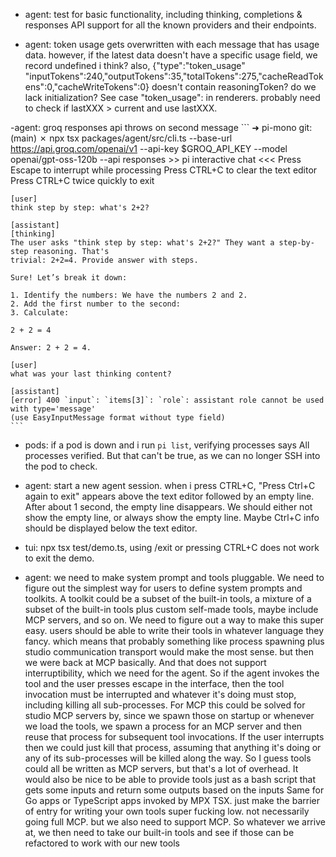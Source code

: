 - agent: test for basic functionality, including thinking, completions & responses API support for all the known providers and their endpoints.

- agent: token usage gets overwritten with each message that has usage data. however, if the latest data doesn't have a specific usage field, we record undefined i think? also,   {"type":"token_usage" "inputTokens":240,"outputTokens":35,"totalTokens":275,"cacheReadTokens":0,"cacheWriteTokens":0} doesn't contain reasoningToken? do we lack initialization? See case "token_usage": in renderers. probably need to check if lastXXX > current and use lastXXX.

-agent: groq responses api throws on second message
    ```
    ➜  pi-mono git:(main) ✗ npx tsx packages/agent/src/cli.ts --base-url https://api.groq.com/openai/v1 --api-key $GROQ_API_KEY --model openai/gpt-oss-120b --api responses
    >> pi interactive chat <<<
    Press Escape to interrupt while processing
    Press CTRL+C to clear the text editor
    Press CTRL+C twice quickly to exit

    [user]
    think step by step: what's 2+2?

    [assistant]
    [thinking]
    The user asks "think step by step: what's 2+2?" They want a step-by-step reasoning. That's
    trivial: 2+2=4. Provide answer with steps.

    Sure! Let’s break it down:

    1. Identify the numbers: We have the numbers 2 and 2.
    2. Add the first number to the second:
    3. Calculate:

    2 + 2 = 4

    Answer: 2 + 2 = 4.

    [user]
    what was your last thinking content?

    [assistant]
    [error] 400 `input`: `items[3]`: `role`: assistant role cannot be used with type='message'
    (use EasyInputMessage format without type field)
    ```

- pods: if a pod is down and i run `pi list`, verifying processes says All processes verified. But that can't be true, as we can no longer SSH into the pod to check.

- agent: start a new agent session. when i press CTRL+C, "Press Ctrl+C again to exit" appears above the text editor followed by an empty line. After about 1 second, the empty line disappears. We should either not show the empty line, or always show the empty line. Maybe Ctrl+C info should be displayed below the text editor.

- tui: npx tsx test/demo.ts, using /exit or pressing CTRL+C does not work to exit the demo.

- agent: we need to make system prompt and tools pluggable. We need to figure out the simplest way for users to define system prompts and toolkits. A toolkit could be a subset of the built-in tools, a mixture of a subset of the built-in tools plus custom self-made tools, maybe include MCP servers, and so on. We need to figure out a way to make this super easy. users should be able to write their tools in whatever language they fancy. which means that probably something like process spawning plus studio communication transport would make the most sense. but then we were back at MCP basically. And that does not support interruptibility, which we need for the agent. So if the agent invokes the tool and the user presses escape in the interface, then the tool invocation must be interrupted and whatever it's doing must stop, including killing all sub-processes. For MCP this could be solved for studio MCP servers by, since we spawn those on startup or whenever we load the tools, we spawn a process for an MCP server and then reuse that process for subsequent tool invocations. If the user interrupts then we could just kill that process, assuming that anything it's doing or any of its sub-processes will be killed along the way. So I guess tools could all be written as MCP servers, but that's a lot of overhead. It would also be nice to be able to provide tools just as a bash script that gets some inputs and return some outputs based on the inputs Same for Go apps or TypeScript apps invoked by MPX TSX. just make the barrier of entry for writing your own tools super fucking low. not necessarily going full MCP. but we also need to support MCP. So whatever we arrive at, we then need to take our built-in tools and see if those can be refactored to work with our new tools
